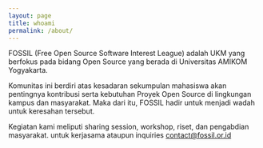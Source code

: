 ```yaml
---
layout: page
title: whoami
permalink: /about/
---
```


FOSSIL (Free Open Source Software Interest League) adalah UKM yang berfokus pada bidang Open Source yang berada di Universitas AMIKOM Yogyakarta. 

Komunitas ini berdiri atas kesadaran sekumpulan mahasiswa akan pentingnya kontribusi serta kebutuhan Proyek 
Open Source di lingkungan kampus dan masyarakat. Maka dari itu, FOSSIL hadir untuk menjadi wadah untuk keresahan tersebut.

Kegiatan kami meliputi sharing session, workshop, riset, dan pengabdian masyarakat. 
untuk kerjasama ataupun inquiries [contact@fossil.or.id][email]

[github]: https://github.com/fossildev
[email]: mailto:contact@fossil.or.id